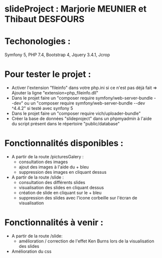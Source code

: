 # slideProject : Marjorie MEUNIER et Thibaut DESFOURS

# Techonologies :
  Symfony 5, PHP 7.4, Bootstrap 4, Jquery 3.4.1, Jcrop
  
# Pour tester le projet :
  - Activer l'extension "fileinfo" dans votre php.ini si ce n'est pas déjà fait => Ajouter la ligne "extension=php_fileinfo.dll"
  - Dans le projet faire un "composer require symfony/web-server-bundle --dev" ou un "composer require symfony/web-server-bundle --dev ^4.4.2" si testé avec synfony 5
  - Dans le projet faire un "composer require vich/uploader-bundle"
  - Créer la base de données "slideproject" dans un phpmyadmin à l'aide du script présent dans le répertoire "public/database"
  
# Fonctionnalités disponibles :
  - A partir de la route /picturesGalery : 
      - consultation des images
      - ajout des images à l'aide du + bleu
      - suppression des images en cliquant dessus    
  - A partir de la route /slide :
      - consultation des différents slides
      - visualisation des slides en cliquant dessus
      - création de slide en cliquant sur le + bleu
      - suppression des slides avec l'icone corbeille sur l'écran de visualisation
      
 # Fonctionnalités à venir :
   - A partir de la route /slide:
      - amélioration / correction de l'effet Ken Burns lors de la visualisation des slides
   - Amélioration du css
   


